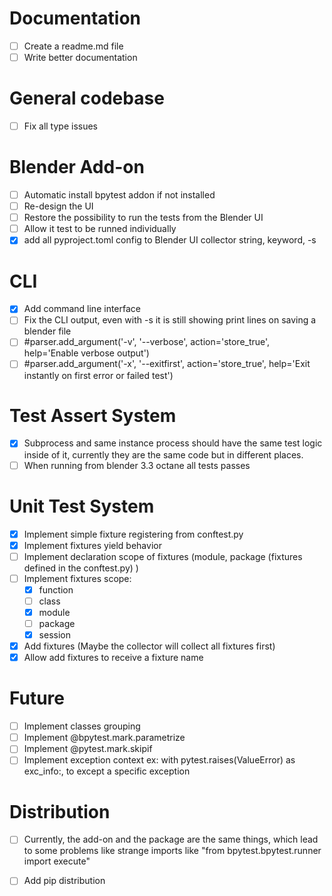 
# Documentation

- [ ] Create a readme.md file
- [ ] Write better documentation

# General codebase

- [ ] Fix all type issues

# Blender Add-on

- [ ] Automatic install bpytest addon if not installed
- [ ] Re-design the UI
- [ ] Restore the possibility to run the tests from the Blender UI
- [ ] Allow it test to be runned individually
- [x] add all pyproject.toml config to Blender UI
    collector string, keyword, -s

# CLI

- [x] Add command line interface
- [ ] Fix the CLI output, even with -s it is still showing print lines on saving a blender file
- [ ] #parser.add_argument('-v', '--verbose', action='store_true', help='Enable verbose output')
- [ ] #parser.add_argument('-x', '--exitfirst', action='store_true', help='Exit instantly on first error or failed test')

# Test Assert System

- [x] Subprocess and same instance process should have the same test 
    logic inside of it, currently they are the same code but in different places.
- [ ] When running from blender 3.3 octane all tests passes

# Unit Test System

- [x] Implement simple fixture registering from conftest.py
- [x] Implement fixtures yield behavior
- [ ] Implement declaration scope of fixtures (module, package (fixtures defined in the conftest.py) )
- [ ] Implement fixtures scope:
    - [x] function
    - [ ] class
    - [x] module
    - [ ] package
    - [x] session
- [x] Add fixtures (Maybe the collector will collect all fixtures first)
- [x] Allow add fixtures to receive a fixture name

# Future

- [ ] Implement classes grouping
- [ ] Implement @bpytest.mark.parametrize
- [ ] Implement @pytest.mark.skipif
- [ ] Implement exception context ex: with pytest.raises(ValueError) as exc_info:, to except a specific exception

# Distribution

- [ ] Currently, the add-on and the package are the same things, 
    which lead to some problems like strange imports like "from bpytest.bpytest.runner import execute"
- [ ] Add pip distribution




